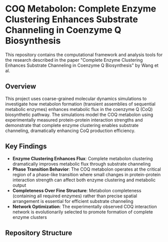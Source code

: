 # COQ Metabolon: Complete Enzyme Clustering Enhances Substrate Channeling in Coenzyme Q Biosynthesis

This repository contains the computational framework and analysis tools for the research described in the paper "Complete Enzyme Clustering Enhances Substrate Channeling in Coenzyme Q Biosynthesis" by Wang et al.

## Overview

This project uses coarse-grained molecular dynamics simulations to investigate how metabolon formation (transient assemblies of sequential metabolic enzymes) enhances metabolic flux in the coenzyme Q (CoQ) biosynthetic pathway. The simulations model the COQ metabolon using experimentally measured protein-protein interaction strengths and demonstrate that complete enzyme clustering enables substrate channeling, dramatically enhancing CoQ production efficiency.

## Key Findings

- **Enzyme Clustering Enhances Flux**: Complete metabolon clustering dramatically improves metabolic flux through substrate channeling
- **Phase Transition Behavior**: The COQ metabolon operates at the critical region of a phase-like transition where small changes in protein-protein interaction strength can affect both enzyme clustering and metabolic output
- **Completeness Over Fine Structure**: Metabolon completeness (containing all required enzymes) rather than precise spatial arrangement is essential for efficient substrate channeling
- **Network Optimization**: The experimentally observed COQ interaction network is evolutionarily selected to promote formation of complete enzyme clusters

## Repository Structure
